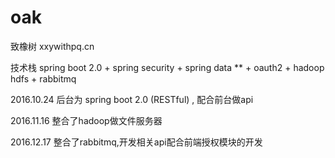# oak
致橡树   xxywithpq.cn

技术栈  spring boot 2.0 + spring security + spring data ** + oauth2 + hadoop hdfs + rabbitmq


2016.10.24 后台为 spring boot 2.0 (RESTful) , 配合前台做api

2016.11.16 整合了hadoop做文件服务器

2016.12.17 整合了rabbitmq,开发相关api配合前端授权模块的开发